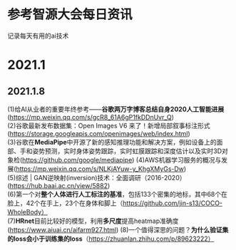 # 参考智源大会每日资讯
记录每天有用的ai技术
# 2021.1
## 2021.1.8
(1)给AI从业者的重要年终参考——**谷歌两万字博客总结自身2020人工智能进展**(https://mp.weixin.qq.com/s/gcR8_61A6gP1fkDDnUvr_Q)  
(2)谷歌最新发布数据集：Open Images V6 来了！新增局部叙事标注形式(https://storage.googleapis.com/openimages/web/index.html)  
(3)谷歌在**MediaPipe**中开源了新的感知推理功能和解决方案，例如设备上的面部、手和姿势预测，实时身体姿势跟踪，实时虹膜跟踪和深度估计以及实时3D对象检(https://github.com/google/mediapipe)     (4)AWS机器学习服务的概况与发展(https://mp.weixin.qq.com/s/NLKjAYuw-y_KhgXMyGs-Dw)  
(5)综述 | GAN逆映射(inversion)技术：全面调研（2016-2020） (https://hub.baai.ac.cn/view/5882)  
(6)第一个对**整个人体进行人工标注的基准**，包括133个密集的地标，其中68个在脸上，42个在手上，23个在身体和脚上（https://github.com/jin-s13/COCO-WholeBody）  
(7)**HRnet**目前比较好的模型，利用**多尺度**提高heatmap准确度(https://www.aiuai.cn/aifarm927.html)
(8)一个值得深思的问题？**为什么验证集的loss会小于训练集的loss**（https://zhuanlan.zhihu.com/p/89623222）

